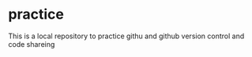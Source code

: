 # practice
This is a local repository to practice githu and github version control and code shareing
